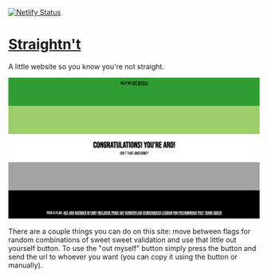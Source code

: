 [![Netlify Status](https://api.netlify.com/api/v1/badges/9dd4794a-e47f-417b-aa5e-06414dcef389/deploy-status)](https://app.netlify.com/sites/straightnt/deploys)

# [Straightn't](https://straightnt.netlify.app/)
A little website so you know you're not straight.

![The Asexual page](https://github.com/Squalm/straightnt/blob/main/screenshots/ace.png)

There are a couple things you can do on this site: move between flags for random combinations of sweet sweet validation and use that little out yourself button.
To use the "out myself" button simply press the button and send the url to whoever you want (you can copy it using the button or manually).
